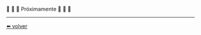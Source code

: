             
🚧 🚧 🚧 Próximamente 🚧 🚧 🚧

---
[⬅️ volver](https://github.com/VictorHugoAguilar/javascript-interview-questions-explained/blob/main/theory/readme.md)
